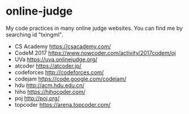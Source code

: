 # online-judge
My code practices in many online judge websites. You can find me by searching id "txingml".
* CS Academy https://csacademy.com/
* CodeM 2017 https://www.nowcoder.com/activity/2017codem/oj
* UVa https://uva.onlinejudge.org/
* atcoder https://atcoder.jp/
* codeforces http://codeforces.com/
* codejam https://code.google.com/codejam/
* hdu http://acm.hdu.edu.cn/
* hiho https://hihocoder.com/
* poj http://poj.org/
* topcoder https://arena.topcoder.com/
